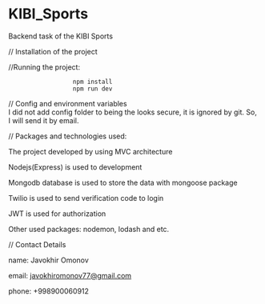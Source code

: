 # KIBI_Sports
Backend task of the KIBI Sports

// Installation of the project

//Running the project:  
 
                      npm install
                      npm run dev
                 
// Config and environment variables                
I did not add config folder to being the looks secure, it is ignored by git. So, I will send it by email.


// Packages and technologies used:

   The project developed by using MVC architecture

   Nodejs(Express) is used to development
   
   Mongodb database is used to store the data with mongoose package
   
   Twilio is used to send verification code to login
   
   JWT is used for authorization
   
   Other used packages: nodemon, lodash and etc.


// Contact Details

name: Javokhir Omonov

email: javokhiromonov77@gmail.com

phone: +998900060912
